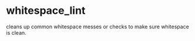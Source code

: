 whitespace_lint
===============

cleans up common whitespace messes or checks to make sure whitespace is clean.
